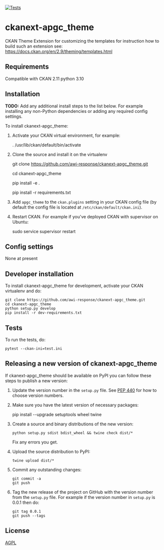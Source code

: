 [![Tests](https://github.com/awi-response/ckanext-apgc_theme/workflows/Tests/badge.svg?branch=main)](https://github.com/awi-response/ckanext-apgc_theme/actions)

# ckanext-apgc_theme

CKAN Theme Extension for customizing the templates
for instruction how to build such an extension see: https://docs.ckan.org/en/2.9/theming/templates.html


## Requirements

Compatible with CKAN 2.11 python 3.10

## Installation

**TODO:** Add any additional install steps to the list below.
   For example installing any non-Python dependencies or adding any required
   config settings.

To install ckanext-apgc_theme:

1. Activate your CKAN virtual environment, for example:

     . /usr/lib/ckan/default/bin/activate

2. Clone the source and install it on the virtualenv

    git clone https://github.com/awi-response/ckanext-apgc_theme.git
   
    cd ckanext-apgc_theme
   
    pip install -e .
   
	pip install -r requirements.txt

4. Add `apgc_theme` to the `ckan.plugins` setting in your CKAN
   config file (by default the config file is located at
   `/etc/ckan/default/ckan.ini`).

5. Restart CKAN. For example if you've deployed CKAN with supervisor on Ubuntu:

     sudo service supervisor restart


## Config settings

None at present


## Developer installation

To install ckanext-apgc_theme for development, activate your CKAN virtualenv and
do:

    git clone https://github.com/awi-response/ckanext-apgc_theme.git
    cd ckanext-apgc_theme
    python setup.py develop
    pip install -r dev-requirements.txt


## Tests

To run the tests, do:

    pytest --ckan-ini=test.ini


## Releasing a new version of ckanext-apgc_theme

If ckanext-apgc_theme should be available on PyPI you can follow these steps to publish a new version:

1. Update the version number in the `setup.py` file. See [PEP 440](http://legacy.python.org/dev/peps/pep-0440/#public-version-identifiers) for how to choose version numbers.

2. Make sure you have the latest version of necessary packages:

    pip install --upgrade setuptools wheel twine

3. Create a source and binary distributions of the new version:

       python setup.py sdist bdist_wheel && twine check dist/*

   Fix any errors you get.

4. Upload the source distribution to PyPI:

       twine upload dist/*

5. Commit any outstanding changes:

       git commit -a
       git push

6. Tag the new release of the project on GitHub with the version number from
   the `setup.py` file. For example if the version number in `setup.py` is
   0.0.1 then do:

       git tag 0.0.1
       git push --tags

## License

[AGPL](https://www.gnu.org/licenses/agpl-3.0.en.html)
